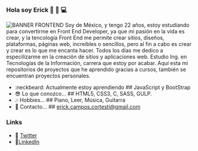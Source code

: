 ### Hola soy Erick 👋 🤟 💻
![BANNER FRONTEND](https://user-images.githubusercontent.com/53582720/158080262-5e96a415-1b1b-4557-8451-740b5aeadc87.gif)
Soy de México, y tengo 22 años, estoy estudiando para convertirme en Front End Developer, ya que mi pasión en la vida es crear, y la tencología Front End me permite crear sitios, diseños, plataformas, páginas web, increibles o sencillos, pero al fin a cabo es crear y crear es lo que me encanta hacer. Todos los días me dedico a especilizarme en la creación de sitios y aplicaciones web. Estudio Ing. en Tecnologías de la Información, carrera que estoy por acabar. 
Aquí esta mi repositorios de proyectos que he aprendido gracias a cursos, también se encuentran proyectos personales.
- :neckbeard: Actualmente estoy aprendiendo ## JavaScript y BootStrap
- :sunglasses: Lo que conozco... ## HTML5, CSS3, C, SASS, GULP.
- :notes: Hobbies... ## Piano, Leer, Música, Guitarra
- :love_letter: Contacto... ## erick.campos.cortesti@gmail.com

### Links
- :hatching_chick: [Twitter](https://twitter.com/kcire2477)
- :open_file_folder:[LinkedIn](https://www.linkedin.com/in/erick-campos-256387234/)


